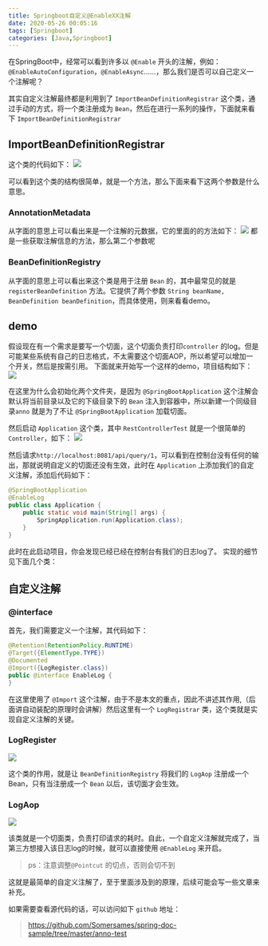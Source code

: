 ```yaml
---
title: Springboot自定义@EnableXX注解
date: 2020-05-26 00:05:16
tags: [Springboot]
categories: [Java,Springboot]
---
```

在SpringBoot中，经常可以看到许多以 `@Enable` 开头的注解，例如：`@EnableAutoConfiguration`，`@EnableAsync`......，那么我们是否可以自己定义一个注解呢？

其实自定义注解最终都是利用到了 `ImportBeanDefinitionRegistrar` 这个类，通过手动的方式，将一个类注册成为 `Bean`，然后在进行一系列的操作，下面就来看下 `ImportBeanDefinitionRegistrar`
## ImportBeanDefinitionRegistrar
这个类的代码如下：
![](https://szhtc-1252780558.cos.ap-shanghai.myqcloud.com/%E6%96%87%E7%AB%A0/how%20to%20define%20a%20annotion/ImportBeanDefinitionRegistrar.png)

可以看到这个类的结构很简单，就是一个方法，那么下面来看下这两个参数是什么意思。
### AnnotationMetadata
从字面的意思上可以看出来是一个注解的元数据，它的里面的的方法如下：
![](https://szhtc-1252780558.cos.ap-shanghai.myqcloud.com/%E6%96%87%E7%AB%A0/how%20to%20define%20a%20annotion/AnnotationMetadata.png)
都是一些获取注解信息的方法，那么第二个参数呢

### BeanDefinitionRegistry

从字面的意思上可以看出来这个类是用于注册 `Bean` 的，其中最常见的就是 `registerBeanDefinition` 方法。它提供了两个参数 `String beanName, BeanDefinition beanDefinition`，而具体使用，则来看看demo。


## demo
假设现在有一个需求是要写一个切面，这个切面负责打印`controller` 的log。但是可能某些系统有自己的日志格式，不太需要这个切面AOP，所以希望可以增加一个开关，然后是按需引用。
下面就来开始写一个这样的demo，项目结构如下：
![](https://szhtc-1252780558.cos.ap-shanghai.myqcloud.com/%E6%96%87%E7%AB%A0/how%20to%20define%20a%20annotion/project-tree.png)

在这里为什么会初始化两个文件夹，是因为 `@SpringBootApplication` 这个注解会默认将当前目录以及它的下级目录下的 `Bean` 注入到容器中，所以新建一个同级目录`anno` 就是为了不让 `@SpringBootApplication` 加载切面。

然后启动 `Application` 这个类，其中 `RestControllerTest` 就是一个很简单的 `Controller`，如下：
![](https://szhtc-1252780558.cos.ap-shanghai.myqcloud.com/%E6%96%87%E7%AB%A0/how%20to%20define%20a%20annotion/RestControllerTest.png)

然后请求`http://localhost:8081/api/query/1`，可以看到在控制台没有任何的输出，那就说明自定义的切面还没有生效，此时在 `Application` 上添加我们的自定义注解，添加后代码如下：
```java
@SpringBootApplication
@EnableLog
public class Application {
    public static void main(String[] args) {
        SpringApplication.run(Application.class);
    }
}
```

此时在此启动项目，你会发现已经已经在控制台有我们的日志log了。
实现的细节见下面几个类：

## 自定义注解
### @interface
首先，我们需要定义一个注解，其代码如下：
```java
@Retention(RetentionPolicy.RUNTIME)
@Target({ElementType.TYPE})
@Documented
@Import({LogRegister.class})
public @interface EnableLog {
}


```

在这里使用了 `@Import` 这个注解，由于不是本文的重点，因此不讲述其作用,（后面讲自动装配的原理时会讲解）然后这里有一个 `LogRegistrar` 类，这个类就是实现自定义注解的关键。

### LogRegister
![](https://szhtc-1252780558.cos.ap-shanghai.myqcloud.com/%E6%96%87%E7%AB%A0/how%20to%20define%20a%20annotion/LogRegister.png)

这个类的作用，就是让 `BeanDefinitionRegistry` 将我们的 `LogAop` 注册成一个Bean，只有当注册成一个 `Bean` 以后，该切面才会生效。

### LogAop
![](https://szhtc-1252780558.cos.ap-shanghai.myqcloud.com/%E6%96%87%E7%AB%A0/how%20to%20define%20a%20annotion/LogAop.png)

该类就是一个切面类，负责打印请求的耗时。自此，一个自定义注解就完成了，当第三方想接入该日志log的时候，就可以直接使用 `@EnableLog` 来开启。
> ps：注意调整`@Pointcut` 的切点，否则会切不到

这就是最简单的自定义注解了，至于里面涉及到的原理，后续可能会写一些文章来补充。

如果需要查看源代码的话，可以访问如下 `github` 地址：
> https://github.com/Somersames/spring-doc-sample/tree/master/anno-test